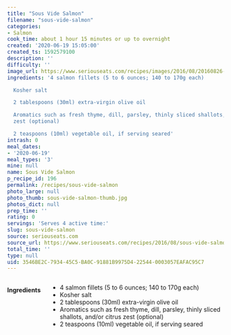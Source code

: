 ```yaml
---
title: "Sous Vide Salmon"
filename: "sous-vide-salmon"
categories:
- Salmon
cook_time: about 1 hour 15 minutes or up to overnight
created: '2020-06-19 15:05:00'
created_ts: 1592579100
description: ''
difficulty: ''
image_url: https://www.seriouseats.com/recipes/images/2016/08/20160826-sous-vide-salmon-46-750x563.jpg
ingredients: '4 salmon fillets (5 to 6 ounces; 140 to 170g each)

  Kosher salt

  2 tablespoons (30ml) extra-virgin olive oil

  Aromatics such as fresh thyme, dill, parsley, thinly sliced shallots, and/or citrus
  zest (optional)

  2 teaspoons (10ml) vegetable oil, if serving seared'
intrash: 0
meal_dates:
- '2020-06-19'
meal_types: '3'
mine: null
name: Sous Vide Salmon
p_recipe_id: 196
permalink: /recipes/sous-vide-salmon
photo_large: null
photo_thumb: sous-vide-salmon-thumb.jpg
photos_dict: null
prep_time: ''
rating: 0
servings: 'Serves 4 active time:'
slug: sous-vide-salmon
source: seriouseats.com
source_url: https://www.seriouseats.com/recipes/2016/08/sous-vide-salmon-recipe.html
total_time: ''
type: null
uid: 3546BE2C-7934-45C5-BA0C-91881B9975D4-22544-0003057EAFAC95C7
---
```

<div class="large-8 medium-7 columns" id="writeup">	</div><!-- #writeup -->
</div><!-- #row-one -->
<div class="row" id="row-two">	<div class="medium-4 small-5 columns" id="ingredients"><h4>Ingredients</h4><div class="box box-ingredients content"><ul>
<li>4 salmon fillets (5 to 6 ounces; 140 to 170g each)</li>
<li>Kosher salt</li>
<li>2 tablespoons (30ml) extra-virgin olive oil</li>
<li>Aromatics such as fresh thyme, dill, parsley, thinly sliced shallots, and/or citrus zest (optional)</li>
<li>2 teaspoons (10ml) vegetable oil, if serving seared</li>
</ul>
</div>	</div>	<div class="medium-6 small-7 columns" id="directions">	</div>